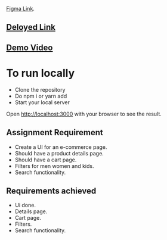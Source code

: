 [Figma Link](https://www.figma.com/file/RoZhXHtBHz0PZMGxSBb72g/Mobile-app?type=design&node-id=0%3A1&mode=design&t=dbgqEskcJMMguEgn-1).

## [Deloyed Link](https://zag-ecommerce.vercel.app/)

## [Demo Video](https://drive.google.com/file/d/1YVLGOOPqdeAndKfH7uVeO_lgHjexwg-H/view?usp=sharing)


# To run locally 

* Clone the repository
* Do npm i or yarn add
* Start your local server

Open [http://localhost:3000](http://localhost:3000) with your browser to see the result.

## Assignment Requirement
* Create a UI for an e-commerce page.
* Should have a product details page.
* Should have a cart page.
* Filters for men women and kids.
* Search functionality.

## Requirements achieved
* Ui done.
* Details page.
* Cart page.
* Filters.
* Search functionality.







